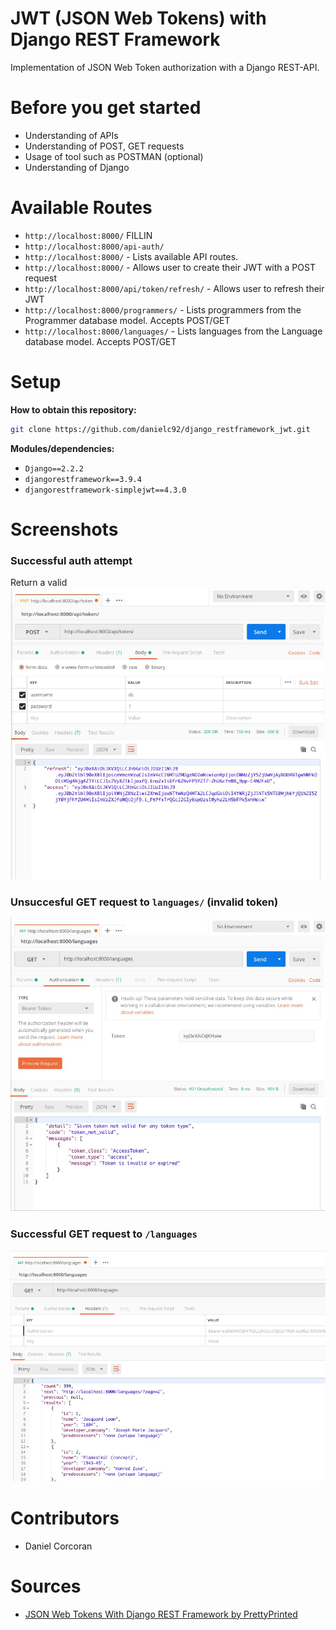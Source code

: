 # JWT (JSON Web Tokens) with Django REST Framework
Implementation of JSON Web Token authorization with a Django REST-API.

# Before you get started
- Understanding of APIs
- Understanding of POST, GET requests
- Usage of tool such as POSTMAN (optional)
- Understanding of Django

# Available Routes
- `http://localhost:8000/` FILLIN
- `http://localhost:8000/api-auth/`
- `http://localhost:8000/` - Lists available API routes.
- `http://localhost:8000/` - Allows user to create their JWT with a POST request
- `http://localhost:8000/api/token/refresh/` - Allows user to refresh their JWT 
- `http://localhost:8000/programmers/` - Lists programmers from the Programmer database model. Accepts POST/GET
- `http://localhost:8000/languages/` - Lists languages from the Language database model. Accepts POST/GET

# Setup
**How to obtain this repository:**
```sh
git clone https://github.com/danielc92/django_restframework_jwt.git
```

**Modules/dependencies:**
- `Django==2.2.2`
- `djangorestframework==3.9.4`
- `djangorestframework-simplejwt==4.3.0`

# Screenshots

### Successful auth attempt
Return a valid 
![Successful authorization attempt](https://github.com/danielc92/django_restframework_jwt/blob/master/screenshots/auth-attempt.jpg) 

### Unsuccesful GET request to `languages/` (invalid token)
![Wrong token provided with GET request](https://github.com/danielc92/django_restframework_jwt/blob/master/screenshots/wrong-token.jpg) 

### Successful GET request to `/languages`
![Successful languages GET request](https://github.com/danielc92/django_restframework_jwt/blob/master/screenshots/languages-get.jpg) 




# Contributors
- Daniel Corcoran

# Sources
- [JSON Web Tokens With Django REST Framework by PrettyPrinted](https://www.youtube.com/watch?v=Fhcn2qx-4VQ)
